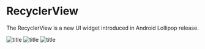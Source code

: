 # RecyclerView
The RecyclerView is a new UI widget introduced in Android Lollipop release.

![title](https://dl.pushbulletusercontent.com/3H67gnKqxiFU8RGy0JwXpABX2HefhZ0F/Screenshot_2015-04-09-17-16-36.png)
![title](https://dl.pushbulletusercontent.com/Q3yNcVWDo3V9CBbhwYgj5Vqg0NYdUVs4/Screenshot_2015-04-09-17-17-16.png)
![title](https://dl.pushbulletusercontent.com/azjc8BiYUS6ObtLEkm72IssPDYHsLTbD/Screenshot_2015-04-09-17-16-46.png)
